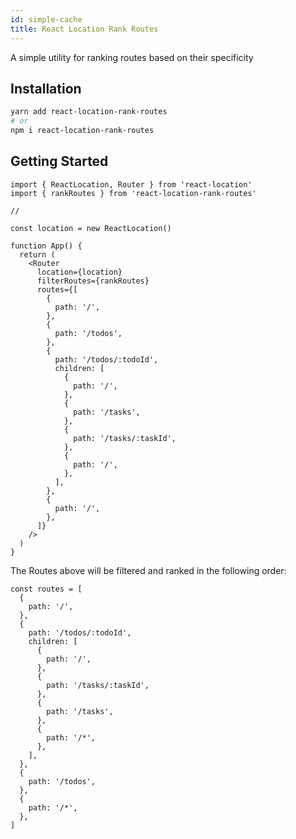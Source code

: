```yaml
---
id: simple-cache
title: React Location Rank Routes
---
```


A simple utility for ranking routes based on their specificity

## Installation

```bash
yarn add react-location-rank-routes
# or
npm i react-location-rank-routes
```

## Getting Started

```tsx
import { ReactLocation, Router } from 'react-location'
import { rankRoutes } from 'react-location-rank-routes'

//

const location = new ReactLocation()

function App() {
  return (
    <Router
      location={location}
      filterRoutes={rankRoutes}
      routes={[
        {
          path: '/',
        },
        {
          path: '/todos',
        },
        {
          path: '/todos/:todoId',
          children: [
            {
              path: '/',
            },
            {
              path: '/tasks',
            },
            {
              path: '/tasks/:taskId',
            },
            {
              path: '/',
            },
          ],
        },
        {
          path: '/',
        },
      ]}
    />
  )
}
```

The Routes above will be filtered and ranked in the following order:

```tsx
const routes = [
  {
    path: '/',
  },
  {
    path: '/todos/:todoId',
    children: [
      {
        path: '/',
      },
      {
        path: '/tasks/:taskId',
      },
      {
        path: '/tasks',
      },
      {
        path: '/*',
      },
    ],
  },
  {
    path: '/todos',
  },
  {
    path: '/*',
  },
]
```
